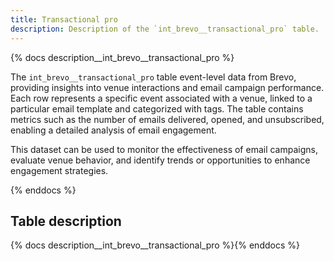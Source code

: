 ```yaml
---
title: Transactional pro
description: Description of the `int_brevo__transactional_pro` table.
---
```


{% docs description__int_brevo__transactional_pro %}

The `int_brevo__transactional_pro` table event-level data from Brevo, providing insights into venue interactions and email campaign performance. Each row represents a specific event associated with a venue, linked to a particular email template and categorized with tags. The table contains metrics such as the number of emails delivered, opened, and unsubscribed, enabling a detailed analysis of email engagement.

This dataset can be used to monitor the effectiveness of email campaigns, evaluate venue behavior, and identify trends or opportunities to enhance engagement strategies.

{% enddocs %}

## Table description

{% docs description__int_brevo__transactional_pro %}{% enddocs %}
